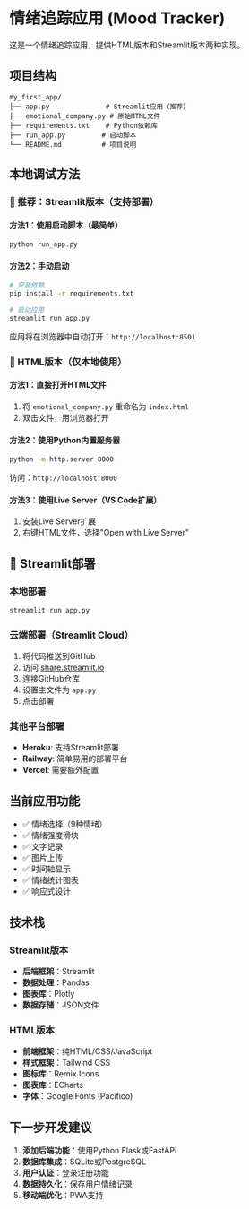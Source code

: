 # 情绪追踪应用 (Mood Tracker)

这是一个情绪追踪应用，提供HTML版本和Streamlit版本两种实现。

## 项目结构

```
my_first_app/
├── app.py              # Streamlit应用（推荐）
├── emotional_company.py # 原始HTML文件
├── requirements.txt    # Python依赖库
├── run_app.py         # 启动脚本
└── README.md          # 项目说明
```

## 本地调试方法

### 🚀 推荐：Streamlit版本（支持部署）

#### 方法1：使用启动脚本（最简单）
```bash
python run_app.py
```

#### 方法2：手动启动
```bash
# 安装依赖
pip install -r requirements.txt

# 启动应用
streamlit run app.py
```

应用将在浏览器中自动打开：`http://localhost:8501`

### 📱 HTML版本（仅本地使用）

#### 方法1：直接打开HTML文件
1. 将 `emotional_company.py` 重命名为 `index.html`
2. 双击文件，用浏览器打开

#### 方法2：使用Python内置服务器
```bash
python -m http.server 8000
```
访问：`http://localhost:8000`

#### 方法3：使用Live Server（VS Code扩展）
1. 安装Live Server扩展
2. 右键HTML文件，选择"Open with Live Server"

## 🚀 Streamlit部署

### 本地部署
```bash
streamlit run app.py
```

### 云端部署（Streamlit Cloud）
1. 将代码推送到GitHub
2. 访问 [share.streamlit.io](https://share.streamlit.io)
3. 连接GitHub仓库
4. 设置主文件为 `app.py`
5. 点击部署

### 其他平台部署
- **Heroku**: 支持Streamlit部署
- **Railway**: 简单易用的部署平台
- **Vercel**: 需要额外配置

## 当前应用功能

- ✅ 情绪选择（9种情绪）
- ✅ 情绪强度滑块
- ✅ 文字记录
- ✅ 图片上传
- ✅ 时间轴显示
- ✅ 情绪统计图表
- ✅ 响应式设计

## 技术栈

### Streamlit版本
- **后端框架**：Streamlit
- **数据处理**：Pandas
- **图表库**：Plotly
- **数据存储**：JSON文件

### HTML版本
- **前端框架**：纯HTML/CSS/JavaScript
- **样式框架**：Tailwind CSS
- **图标库**：Remix Icons
- **图表库**：ECharts
- **字体**：Google Fonts (Pacifico)

## 下一步开发建议

1. **添加后端功能**：使用Python Flask或FastAPI
2. **数据库集成**：SQLite或PostgreSQL
3. **用户认证**：登录注册功能
4. **数据持久化**：保存用户情绪记录
5. **移动端优化**：PWA支持 